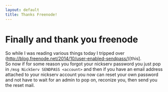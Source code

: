 ```yaml
---
layout: default
title: Thanks Freenode!
---
```


# Finally and thank you freenode  
So while I was reading various things today I tripped over (http://blog.freenode.net/2014/10/user-enabled-sendpass/)[this].  
So now if for some reason you forgot your nickserv password you just pop in `/msg NickServ SENDPASS <account>` and then if you have an email address attached to your nickserv account you now can reset your own password and not have to wait for an admin to pop on, reconize you, then send you the reset mail. 
